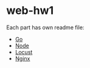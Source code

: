 # web-hw1

Each part has own readme file:
* [Go](https://github.com/Fall-Web-Course/web-hw1/blob/master/go/README.md)
* [Node](https://github.com/Fall-Web-Course/web-hw1/blob/master/node/README.md)
* [Locust](https://github.com/Fall-Web-Course/web-hw1/blob/master/locust/README.md)
* [Nginx](https://github.com/Fall-Web-Course/web-hw1/blob/master/nginx/README.md)
